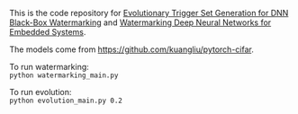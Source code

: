 This is the code repository for [Evolutionary Trigger Set Generation for DNN Black-Box Watermarking](https://arxiv.org/abs/1906.04411) and [Watermarking Deep Neural Networks for Embedded Systems](https://ieeexplore.ieee.org/abstract/document/8587745).

The models come from https://github.com/kuangliu/pytorch-cifar.

To run watermarking: \
```python watermarking_main.py```

To run evolution: \
```python evolution_main.py 0.2```
